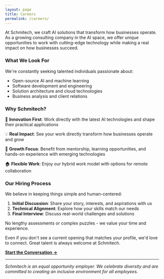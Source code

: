 ```yaml
---
layout: page
title: Careers
permalink: /careers/
---
```


At Schmitech, we craft AI solutions that transform how businesses operate. As a growing consulting company in the AI space, we offer unique opportunities to work with cutting-edge technology while making a real impact on how businesses succeed.

### What We Look For

We're constantly seeking talented individuals passionate about:
- Open-source AI and machine learning
- Software development and engineering
- Solution architecture and cloud technologies
- Business analysis and client relations

### Why Schmitech?

🚀 **Innovation First**: Work directly with the latest AI technologies and shape their practical applications

💡 **Real Impact**: See your work directly transform how businesses operate and grow

🌱 **Growth Focus**: Benefit from mentorship, learning opportunities, and hands-on experience with emerging technologies

🏠 **Flexible Work**: Enjoy our hybrid work model with options for remote collaboration

### Our Hiring Process

We believe in keeping things simple and human-centered:

1. **Initial Discussion**: Share your story, interests, and aspirations with us
2. **Technical Alignment**: Explore how your skills match our needs
3. **Final Interview**: Discuss real-world challenges and solutions

No lengthy assessments or complex puzzles - we value your time and experience.

Even if you don't see a current opening that matches your profile, we'd love to connect. Great talent is always welcome at Schmitech.

**[Start the Conversation →](/contact)**

---

*Schmitech is an equal opportunity employer. We celebrate diversity and are committed to creating an inclusive environment for all employees.*